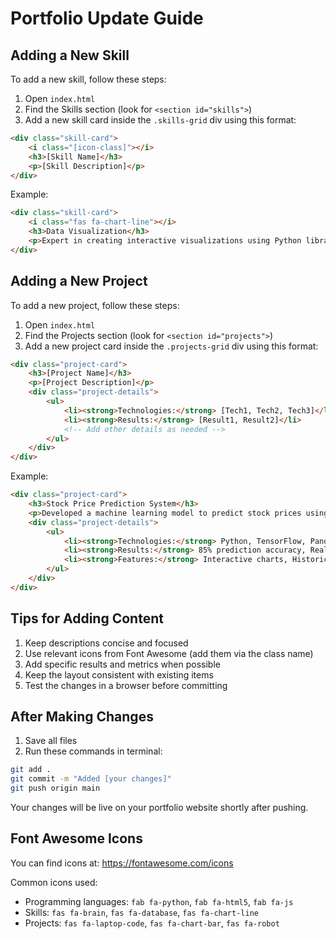 # Portfolio Update Guide

## Adding a New Skill

To add a new skill, follow these steps:

1. Open `index.html`
2. Find the Skills section (look for `<section id="skills">`)
3. Add a new skill card inside the `.skills-grid` div using this format:

```html
<div class="skill-card">
    <i class="[icon-class]"></i>
    <h3>[Skill Name]</h3>
    <p>[Skill Description]</p>
</div>
```

Example:
```html
<div class="skill-card">
    <i class="fas fa-chart-line"></i>
    <h3>Data Visualization</h3>
    <p>Expert in creating interactive visualizations using Python libraries like Matplotlib and Seaborn</p>
</div>
```

## Adding a New Project

To add a new project, follow these steps:

1. Open `index.html`
2. Find the Projects section (look for `<section id="projects">`)
3. Add a new project card inside the `.projects-grid` div using this format:

```html
<div class="project-card">
    <h3>[Project Name]</h3>
    <p>[Project Description]</p>
    <div class="project-details">
        <ul>
            <li><strong>Technologies:</strong> [Tech1, Tech2, Tech3]</li>
            <li><strong>Results:</strong> [Result1, Result2]</li>
            <!-- Add other details as needed -->
        </ul>
    </div>
</div>
```

Example:
```html
<div class="project-card">
    <h3>Stock Price Prediction System</h3>
    <p>Developed a machine learning model to predict stock prices using historical data and technical indicators</p>
    <div class="project-details">
        <ul>
            <li><strong>Technologies:</strong> Python, TensorFlow, Pandas</li>
            <li><strong>Results:</strong> 85% prediction accuracy, Real-time updates</li>
            <li><strong>Features:</strong> Interactive charts, Historical analysis</li>
        </ul>
    </div>
</div>
```

## Tips for Adding Content

1. Keep descriptions concise and focused
2. Use relevant icons from Font Awesome (add them via the class name)
3. Add specific results and metrics when possible
4. Keep the layout consistent with existing items
5. Test the changes in a browser before committing

## After Making Changes

1. Save all files
2. Run these commands in terminal:
```bash
git add .
git commit -m "Added [your changes]"
git push origin main
```

Your changes will be live on your portfolio website shortly after pushing.

## Font Awesome Icons

You can find icons at: https://fontawesome.com/icons

Common icons used:
- Programming languages: `fab fa-python`, `fab fa-html5`, `fab fa-js`
- Skills: `fas fa-brain`, `fas fa-database`, `fas fa-chart-line`
- Projects: `fas fa-laptop-code`, `fas fa-chart-bar`, `fas fa-robot`
